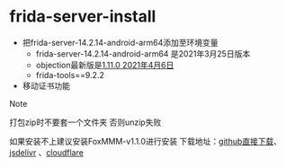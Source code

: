 # frida-server-install

- 把frida-server-14.2.14-android-arm64添加至环境变量
  - frida-server-14.2.14-android-arm64 是2021年3月25日版本 
  - objection最新版是[1.11.0 2021年4月6日](https://github.com/sensepost/objection/releases/tag/1.11.0)
  - frida-tools==9.2.2
- 移动证书功能



> [!NOTE]
>
> 打包zip时不要套一个文件夹 否则unzip失败
>
> 如果安装不上建议安装FoxMMM-v1.1.0进行安装 下载地址：[github直接下载](https://raw.githubusercontent.com/mainlxl/Resource/main/Android/Magisk/FoxMMM-v1.1.0-default-arm64-v8a-release.apk)、[jsdelivr](https://cdn.jsdelivr.net/gh/mainlxl/Resource@main/Android/Magisk/FoxMMM-v1.1.0-default-arm64-v8a-release.apk) 、[cloudflare](https://gh.xdfg.cc/https://raw.githubusercontent.com/mainlxl/Resource/main/Android/Magisk/FoxMMM-v1.1.0-default-arm64-v8a-release.apk)

